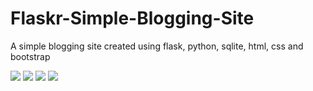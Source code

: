 # Flaskr-Simple-Blogging-Site

A simple blogging site created using flask, python, sqlite, html, css and bootstrap

![](https://user-images.githubusercontent.com/89190816/133257505-96038b94-e0eb-4410-8e2f-fd80bcaf0f85.png)
![](https://user-images.githubusercontent.com/89190816/133257588-ca2ed8a7-d3a0-4882-80c4-cf98029b629b.png)
![](https://user-images.githubusercontent.com/89190816/133257661-946879be-2f01-4596-ab57-7e4d2840bcd7.png)
![](https://user-images.githubusercontent.com/89190816/133257763-4efbc58e-e536-44a5-97b6-40c9bfc07460.png)
